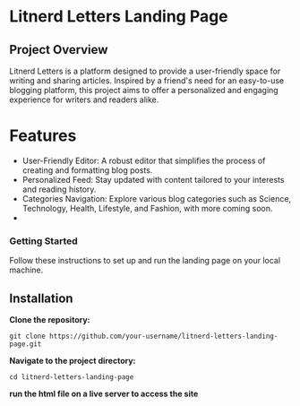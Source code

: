 # Litnerd Letters Landing Page

## Project Overview
Litnerd Letters is a platform designed to provide a user-friendly space for writing and sharing articles. Inspired by a friend's need for an easy-to-use blogging platform, this project aims to offer a personalized and engaging experience for writers and readers alike.

# Features
- User-Friendly Editor: A robust editor that simplifies the process of creating and formatting blog posts.
- Personalized Feed: Stay updated with content tailored to your interests and reading history.
- Categories Navigation: Explore various blog categories such as Science, Technology, Health, Lifestyle, and Fashion, with more coming soon.
- 
### Getting Started
Follow these instructions to set up and run the landing page on your local machine.

## Installation
**Clone the repository:**

```
git clone https://github.com/your-username/litnerd-letters-landing-page.git
```

**Navigate to the project directory:**

```
cd litnerd-letters-landing-page
```

**run the html file on a live server to access the site**
